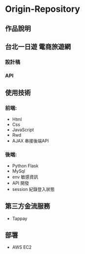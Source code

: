 # Origin-Repository
## 作品說明
## 台北一日遊 電商旅遊網
### 設計稿
### API
## 使用技術
### 前端:
* Html 
* Css 
* JavaScript
* Rwd
* AJAX 串接後端API
### 後端:
* Python Flask
* MySql
* env 敏感資訊
* API 開發
* session 紀錄登入狀態
## 第三方金流服務
* Tappay
## 部署
* AWS EC2
